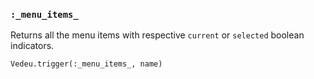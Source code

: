 ### `:_menu_items_`
Returns all the menu items with respective `current` or `selected`
boolean indicators.

    Vedeu.trigger(:_menu_items_, name)
